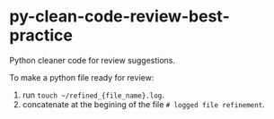 # py-clean-code-review-best-practice
Python cleaner code for review suggestions.

To make a python file ready for review:
1. run `touch ~/refined_{file_name}.log`.
2. concatenate at the begining of the file `# logged file refinement`.

